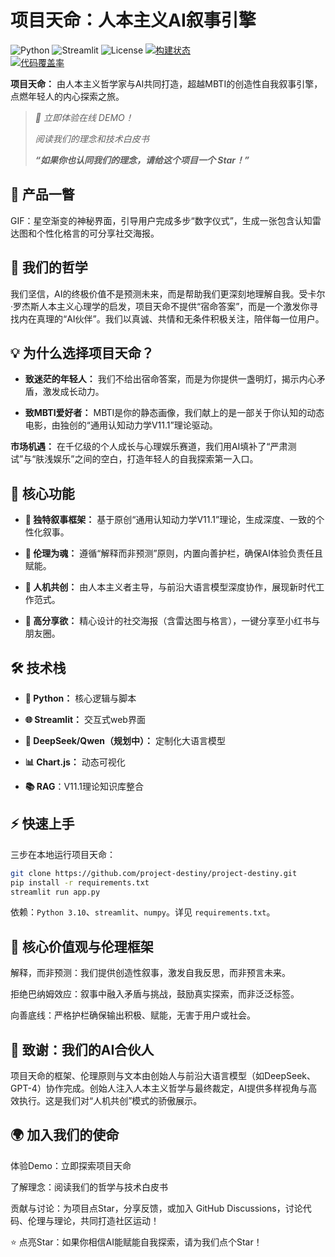 # 项目天命：人本主义AI叙事引擎

![Python](https://img.shields.io/badge/python-3.10%2B-blue)
![Streamlit](https://img.shields.io/badge/streamlit-%E2%9C%93-brightgreen)
![License](https://img.shields.io/badge/license-MIT-green)
[![构建状态](https://img.shields.io/github/workflow/status/project-destiny/ci/main?label=构建&color=blue)](https://github.com/project-destiny/actions)  
[![代码覆盖率](https://img.shields.io/codecov/c/github/project-destiny?label=覆盖率&color=brightgreen)](https://codecov.io/gh/project-destiny)  

**项目天命：** 由人本主义哲学家与AI共同打造，超越MBTI的创造性自我叙事引擎，点燃年轻人的内心探索之旅。

> _🚀 立即体验在线 DEMO！_
>
> _阅读我们的理念和技术白皮书_
>
> _**“如果你也认同我们的理念，请给这个项目一个 Star！”**_


## 📸 产品一瞥

GIF：星空渐变的神秘界面，引导用户完成多步“数字仪式”，生成一张包含认知雷达图和个性化格言的可分享社交海报。


## 🌌 我们的哲学

我们坚信，AI的终极价值不是预测未来，而是帮助我们更深刻地理解自我。受卡尔·罗杰斯人本主义心理学的启发，项目天命不提供“宿命答案”，而是一个激发你寻找内在真理的“AI伙伴”。我们以真诚、共情和无条件积极关注，陪伴每一位用户。


## 💡 为什么选择项目天命？

- **致迷茫的年轻人：** 我们不给出宿命答案，而是为你提供一盏明灯，揭示内心矛盾，激发成长动力。

- **致MBTI爱好者：** MBTI是你的静态画像，我们献上的是一部关于你认知的动态电影，由独创的“通用认知动力学V11.1”理论驱动。

**市场机遇：** 在千亿级的个人成长与心理娱乐赛道，我们用AI填补了“严肃测试”与“肤浅娱乐”之间的空白，打造年轻人的自我探索第一入口。


## 🔑 核心功能

- **🚀 独特叙事框架：** 基于原创“通用认知动力学V11.1”理论，生成深度、一致的个性化叙事。

- **🧠 伦理为魂：** 遵循“解释而非预测”原则，内置向善护栏，确保AI体验负责任且赋能。

- **🤝 人机共创：** 由人本主义者主导，与前沿大语言模型深度协作，展现新时代工作范式。

- **🎨 高分享欲：** 精心设计的社交海报（含雷达图与格言），一键分享至小红书与朋友圈。


## 🛠️ 技术栈

- **🐍 Python：** 核心逻辑与脚本

- **🌐 Streamlit：** 交互式web界面

- **🤖 DeepSeek/Qwen（规划中）：** 定制化大语言模型

- **📊 Chart.js：** 动态可视化

- **📚 RAG**：V11.1理论知识库整合


## ⚡ 快速上手

三步在本地运行项目天命：
```bash
git clone https://github.com/project-destiny/project-destiny.git
pip install -r requirements.txt
streamlit run app.py
```
依赖：```Python 3.10```、```streamlit```、```numpy```。详见 ```requirements.txt```。

## 🤲 核心价值观与伦理框架

解释，而非预测：我们提供创造性叙事，激发自我反思，而非预言未来。

拒绝巴纳姆效应：叙事中融入矛盾与挑战，鼓励真实探索，而非泛泛标签。

向善底线：严格护栏确保输出积极、赋能，无害于用户或社会。


## 🙏 致谢：我们的AI合伙人

项目天命的框架、伦理原则与文本由创始人与前沿大语言模型（如DeepSeek、GPT-4）协作完成。创始人注入人本主义哲学与最终裁定，AI提供多样视角与高效执行。这是我们对“人机共创”模式的骄傲展示。


## 🌍 加入我们的使命

体验Demo：立即探索项目天命

了解理念：阅读我们的哲学与技术白皮书

贡献与讨论：为项目点Star，分享反馈，或加入 GitHub Discussions，讨论代码、伦理与理论，共同打造社区运动！



⭐ 点亮Star：如果你相信AI能赋能自我探索，请为我们点个Star！
